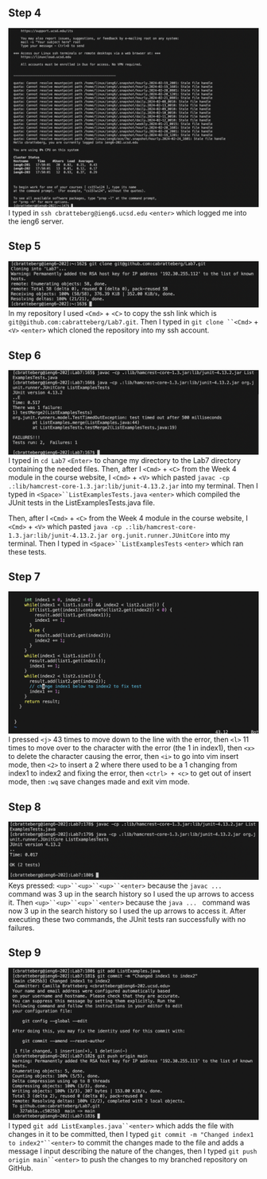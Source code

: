 ## Step 4
![Image](Step4-LabReport4.png)
I typed in `ssh cbratteberg@ieng6.ucsd.edu` `<enter>` which logged me into the ieng6 server.

## Step 5
![Image](Step5-LabReport4.png)
In my repository I used `<Cmd>` + `<C>` to copy the ssh link which is `git@github.com:cabratteberg/Lab7.git`. Then I typed in `git clone ``<Cmd>` + `<V>` `<enter>` which cloned the repository into my ssh account.

## Step 6
![Image](Step6-LabReport4.png)
I typed in `cd Lab7` `<Enter>` to change my directory to the Lab7 directory containing the needed files. Then, after I `<Cmd>` + `<C>` from the Week 4 module in the course website, I `<Cmd>` + `<V>` which pasted `javac -cp .:lib/hamcrest-core-1.3.jar:lib/junit-4.13.2.jar` into my terminal. Then I typed in `<Space>``ListExamplesTests.java` `<enter>` which compiled the JUnit tests in the ListExamplesTests.java file. 

Then, after I `<Cmd>` + `<C>` from the Week 4 module in the course website, I `<Cmd>` + `<V>` which pasted `java -cp .:lib/hamcrest-core-1.3.jar:lib/junit-4.13.2.jar org.junit.runner.JUnitCore` into my terminal. Then I typed in `<Space>``ListExamplesTests` `<enter>` which ran these tests. 

## Step 7
![Image](Step7-LabReport4.png)
I pressed `<j>` 43 times to move down to the line with the error, then `<l>` 11 times to move over to the character with the error (the 1 in index1), then `<x>` to delete the character
causing the error, then `<i>` to go into vim insert mode, then `<2>` to insert a 2 where there used to be a 1 changing from index1 to index2 and fixing the error,
then `<ctrl> + <c>` to get out of insert mode, then `:wq` save changes made and exit vim mode.

## Step 8
![Image](Step8-LabReport4.png)
Keys pressed: `<up>``<up>``<up>``<enter>` because the `javac ... ` command was 3 up in the search history so I used the up arrows to access it. Then `<up>``<up>``<up>``<enter>`
because the `java ... ` command was now 3 up in the search history so I used the up arrows to access it. After executing these two commands, the JUnit tests ran successfully with no failures. 

## Step 9
![Image](Step9-LabReport4.png)
I typed `git add ListExamples.java``<enter>` which adds the file with changes in it to be committed, then I typed `git commit -m "Changed index1 to index2"``<enter>` to commit the changes made to the file and adds a message I input describing the nature of the changes,  then I typed `git push origin main``<enter>` to push the changes to my branched repository on GitHub.
